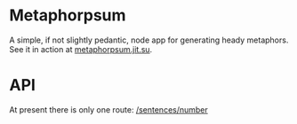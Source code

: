 Metaphorpsum
============

A simple, if not slightly pedantic, node app for generating heady metaphors. See it in action at [metaphorpsum.jit.su](http://metaphorpsum.jit.su).

API
===

At present there is only one route:
[/sentences/number](http://metaphorpsum.jit.su/sentences/6)
